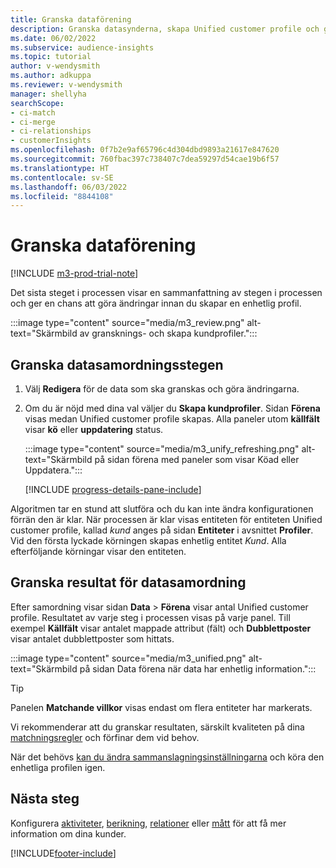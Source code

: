 ```yaml
---
title: Granska dataförening
description: Granska datasynderna, skapa Unified customer profile och granska resultatet
ms.date: 06/02/2022
ms.subservice: audience-insights
ms.topic: tutorial
author: v-wendysmith
ms.author: adkuppa
ms.reviewer: v-wendysmith
manager: shellyha
searchScope:
- ci-match
- ci-merge
- ci-relationships
- customerInsights
ms.openlocfilehash: 0f7b2e9af65796c4d304dbd9893a21617e847620
ms.sourcegitcommit: 760fbac397c738407c7dea59297d54cae19b6f57
ms.translationtype: HT
ms.contentlocale: sv-SE
ms.lasthandoff: 06/03/2022
ms.locfileid: "8844108"
---
```

# <a name="review-data-unification"></a>Granska dataförening

[!INCLUDE [m3-prod-trial-note](includes/m3-prod-trial-note.md)]

Det sista steget i processen visar en sammanfattning av stegen i processen och ger en chans att göra ändringar innan du skapar en enhetlig profil.

:::image type="content" source="media/m3_review.png" alt-text="Skärmbild av gransknings- och skapa kundprofiler.":::

## <a name="review-the-data-unification-steps"></a>Granska datasamordningsstegen

1. Välj **Redigera** för de data som ska granskas och göra ändringarna.

1. Om du är nöjd med dina val väljer du **Skapa kundprofiler**. Sidan **Förena** visas medan Unified customer profile skapas. Alla paneler utom **källfält** visar **kö** eller **uppdatering** status.

   :::image type="content" source="media/m3_unify_refreshing.png" alt-text="Skärmbild på sidan förena med paneler som visar Köad eller Uppdatera.":::

   [!INCLUDE [progress-details-pane-include](includes/progress-details-pane.md)]

Algoritmen tar en stund att slutföra och du kan inte ändra konfigurationen förrän den är klar. När processen är klar visas entiteten för entiteten Unified customer profile, kallad *kund* anges på sidan **Entiteter** i avsnittet **Profiler**. Vid den första lyckade körningen skapas enhetlig entitet *Kund*. Alla efterföljande körningar visar den entiteten.

## <a name="review-the-results-of-data-unification"></a>Granska resultat för datasamordning

Efter samordning visar sidan **Data** > **Förena** visar antal Unified customer profile. Resultatet av varje steg i processen visas på varje panel. Till exempel **Källfält** visar antalet mappade attribut (fält) och **Dubblettposter** visar antalet dubblettposter som hittats.

:::image type="content" source="media/m3_unified.png" alt-text="Skärmbild på sidan Data förena när data har enhetlig information.":::

> [!TIP]
> Panelen **Matchande villkor** visas endast om flera entiteter har markerats.

Vi rekommenderar att du granskar resultaten, särskilt kvaliteten på dina [matchningsregler](data-unification-update.md#manage-match-rules) och förfinar dem vid behov.

När det behövs [kan du ändra sammanslagningsinställningarna](data-unification-update.md) och köra den enhetliga profilen igen.

## <a name="next-step"></a>Nästa steg

Konfigurera [aktiviteter](activities.md), [berikning](enrichment-hub.md), [relationer](relationships.md) eller [mått](measures.md) för att få mer information om dina kunder.

[!INCLUDE[footer-include](includes/footer-banner.md)]
